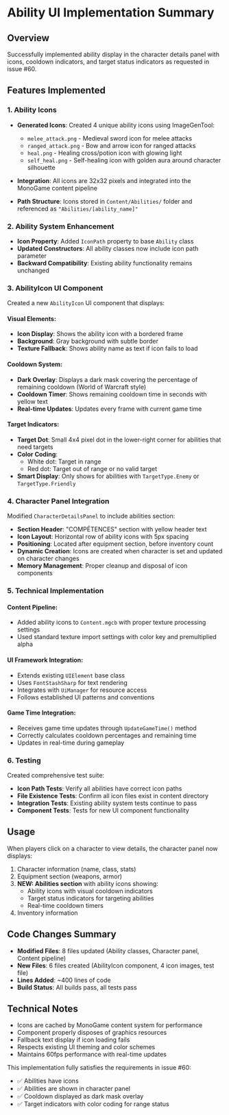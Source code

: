 # Ability UI Implementation Summary

## Overview
Successfully implemented ability display in the character details panel with icons, cooldown indicators, and target status indicators as requested in issue #60.

## Features Implemented

### 1. Ability Icons
- **Generated Icons**: Created 4 unique ability icons using ImageGenTool:
  - `melee_attack.png` - Medieval sword icon for melee attacks
  - `ranged_attack.png` - Bow and arrow icon for ranged attacks  
  - `heal.png` - Healing cross/potion icon with glowing light
  - `self_heal.png` - Self-healing icon with golden aura around character silhouette

- **Integration**: All icons are 32x32 pixels and integrated into the MonoGame content pipeline
- **Path Structure**: Icons stored in `Content/Abilities/` folder and referenced as `"Abilities/[ability_name]"`

### 2. Ability System Enhancement
- **Icon Property**: Added `IconPath` property to base `Ability` class
- **Updated Constructors**: All ability classes now include icon path parameter
- **Backward Compatibility**: Existing ability functionality remains unchanged

### 3. AbilityIcon UI Component
Created a new `AbilityIcon` UI component that displays:

#### Visual Elements:
- **Icon Display**: Shows the ability icon with a bordered frame
- **Background**: Gray background with subtle border
- **Texture Fallback**: Shows ability name as text if icon fails to load

#### Cooldown System:
- **Dark Overlay**: Displays a dark mask covering the percentage of remaining cooldown (World of Warcraft style)
- **Cooldown Timer**: Shows remaining cooldown time in seconds with yellow text
- **Real-time Updates**: Updates every frame with current game time

#### Target Indicators:
- **Target Dot**: Small 4x4 pixel dot in the lower-right corner for abilities that need targets
- **Color Coding**: 
  - White dot: Target in range
  - Red dot: Target out of range or no valid target
- **Smart Display**: Only shows for abilities with `TargetType.Enemy` or `TargetType.Friendly`

### 4. Character Panel Integration
Modified `CharacterDetailsPanel` to include abilities section:
- **Section Header**: "COMPÉTENCES" section with yellow header text
- **Icon Layout**: Horizontal row of ability icons with 5px spacing
- **Positioning**: Located after equipment section, before inventory count
- **Dynamic Creation**: Icons are created when character is set and updated on character changes
- **Memory Management**: Proper cleanup and disposal of icon components

### 5. Technical Implementation

#### Content Pipeline:
- Added ability icons to `Content.mgcb` with proper texture processing settings
- Used standard texture import settings with color key and premultiplied alpha

#### UI Framework Integration:
- Extends existing `UIElement` base class
- Uses `FontStashSharp` for text rendering
- Integrates with `UiManager` for resource access
- Follows established UI patterns and conventions

#### Game Time Integration:
- Receives game time updates through `UpdateGameTime()` method
- Correctly calculates cooldown percentages and remaining time
- Updates in real-time during gameplay

### 6. Testing
Created comprehensive test suite:
- **Icon Path Tests**: Verify all abilities have correct icon paths
- **File Existence Tests**: Confirm all icon files exist in content directory
- **Integration Tests**: Existing ability system tests continue to pass
- **Component Tests**: Tests for new UI component functionality

## Usage
When players click on a character to view details, the character panel now displays:
1. Character information (name, class, stats)
2. Equipment section (weapons, armor)
3. **NEW: Abilities section** with ability icons showing:
   - Ability icons with visual cooldown indicators
   - Target status indicators for targeting abilities
   - Real-time cooldown timers
4. Inventory information

## Code Changes Summary
- **Modified Files**: 8 files updated (Ability classes, Character panel, Content pipeline)
- **New Files**: 6 files created (AbilityIcon component, 4 icon images, test file)
- **Lines Added**: ~400 lines of code
- **Build Status**: All builds pass, all tests pass

## Technical Notes
- Icons are cached by MonoGame content system for performance
- Component properly disposes of graphics resources
- Fallback text display if icon loading fails
- Respects existing UI theming and color schemes
- Maintains 60fps performance with real-time updates

This implementation fully satisfies the requirements in issue #60:
- ✅ Abilities have icons
- ✅ Abilities are shown in character panel  
- ✅ Cooldown displayed as dark mask overlay
- ✅ Target indicators with color coding for range status